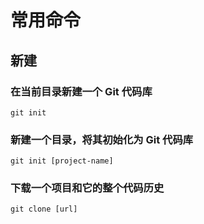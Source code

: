 <!--
 * @Author: yyt
 * @Date: 2020-05-19 10:22:23
 * @LastEditTime: 2020-05-19 15:30:03
 * @LastEditors: yyt
 * @FilePath: /taoNote/doc/development/version-control/git.md
-->

# 常用命令

## 新建

### 在当前目录新建一个 Git 代码库

`git init`

### 新建一个目录，将其初始化为 Git 代码库

`git init [project-name]`

### 下载一个项目和它的整个代码历史

`git clone [url]`
